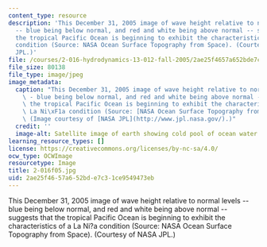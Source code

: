 ```yaml
---
content_type: resource
description: 'This December 31, 2005 image of wave height relative to normal levels
  -- blue being below normal, and red and white being above normal -- suggests that
  the tropical Pacific Ocean is beginning to exhibit the characteristics of a La Ni?a
  condition (Source: NASA Ocean Surface Topography from Space). (Courtesy of NASA
  JPL.)'
file: /courses/2-016-hydrodynamics-13-012-fall-2005/2ae25f4657a652bde7c31ce9549473eb_2-016f05.jpg
file_size: 80138
file_type: image/jpeg
image_metadata:
  caption: "This December 31, 2005 image of wave height relative to normal levels\
    \ - blue being below normal, and red and white being above normal - suggests that\
    \ the tropical Pacific Ocean is beginning to exhibit the characteristics of a\
    \ La Ni\xF1a condition (Source: [NASA Ocean Surface Topography from Space](http://topex-www.jpl.nasa.gov/index.html)).\
    \ (Image courtesy of [NASA JPL](http://www.jpl.nasa.gov/).)"
  credit: ''
  image-alt: Satellite image of earth showing cold pool of ocean water.
learning_resource_types: []
license: https://creativecommons.org/licenses/by-nc-sa/4.0/
ocw_type: OCWImage
resourcetype: Image
title: 2-016f05.jpg
uid: 2ae25f46-57a6-52bd-e7c3-1ce9549473eb
---
```

This December 31, 2005 image of wave height relative to normal levels -- blue being below normal, and red and white being above normal -- suggests that the tropical Pacific Ocean is beginning to exhibit the characteristics of a La Ni?a condition (Source: NASA Ocean Surface Topography from Space). (Courtesy of NASA JPL.)